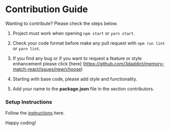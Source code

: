 # Contribution Guide

Wanting to contribute? Please check the steps below.

1. Project must work when opening `npm start` or `yarn start`.

2. Check your code format before make any pull request with `npm run lint` or `yarn lint`.

3. If you find any bug or if you want to request a feature or style enhancement please click [here] (https://github.com/3daddict/memory-match-react/issues/new/choose)

4. Starting with base code, please add style and functionality.

5. Add your name to the **package.json** file in the section contributors.

### Setup Instructions

Follow the [instructions](https://github.com/3daddict/memory-match-react/blob/master/README.md) here.

Happy coding!
